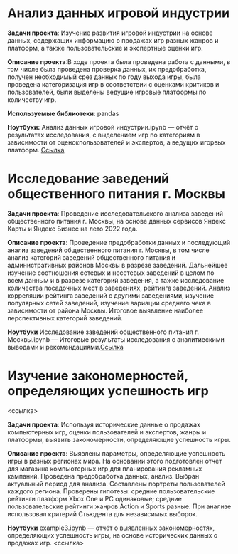 # Анализ данных игровой индустрии
**Задачи проекта**:  Изучение развития игровой индустрии на основе данных, содержащих информацию о продажах игр разных жанров и платформ, а также пользовательские и экспертные оценки игр.

**Описание проекта**:В ходе проекта была проведена работа с данными, в том числе была проведена проверка данных, их предобработка, получен необходимый срез данных по году выхода игры, была проведена категоризация игр в соответствии с оценками критиков и пользователей, были выделены ведущие игровые платформы по количеству игр.

**Используемые библиотеки**: pandas

**Ноутбуки:**
Анализ данных игровой индустрии.ipynb — отчёт о результатах исследования, с выделением игр по категориям в зависимости от оценокпользователей и экспертов, а ведущих игорвых платформ.
[Ссылка](https://github.com/GlebTyulyupov/Practicum_projects/blob/fb9c99186594f300a5a05cfcf1a57aa979f1da1b/%D0%90%D0%BD%D0%B0%D0%BB%D0%B8%D0%B7%20%D0%B4%D0%B0%D0%BD%D0%BD%D1%8B%D1%85%20%D0%B8%D0%B3%D1%80%D0%BE%D0%B2%D0%BE%D0%B9%20%D0%B8%D0%BD%D0%B4%D1%83%D1%81%D1%82%D1%80%D0%B8%D0%B8.ipynb)

# Исследование заведений общественного питания г. Москвы
**Задачи проекта**: Проведение исследовательского анализа заведений общественного питания г. Москвы, на основе данных сервисов Яндекс Карты и Яндекс Бизнес на лето 2022 года.

**Описание проекта**: Проведение предобработки данных и последующий анализ заведений общественного питания г. Москвы, в том числе анализ категорий заведений общественного питания и административных районов Москвы в разрезе заведений. Дальнейшее изучение соотношения сетевых и несетевых заведений в целом по всем данным и в разрезе категорий заведения, а тажке исследование количества посадочных мест в заведениях, рейтинга заведений. Анализ корреляции рейтинга заведений с другими заведениями, изучение популярных сетей заведений, изучение вариации среднего чека в зависимости от района Москвы. Итоговое выявление наиболее перспективных категорий заведений.

**Ноутбуки**
Исследование заведений общественного питания г. Москвы.ipynb — Итоговые результаты исследования с аналитиескими выводами и рекомендациями.[Ссылка](https://github.com/GlebTyulyupov/Practicum_projects/blob/c0f538f355733fb3e212fad17ceb14bd36fc6983/%D0%98%D1%81%D1%81%D0%BB%D0%B5%D0%B4%D0%BE%D0%B2%D0%B0%D0%BD%D0%B8%D0%B5%20%D0%B7%D0%B0%D0%B2%D0%B5%D0%B4%D0%B5%D0%BD%D0%B8%D0%B9%20%D0%BE%D0%B1%D1%89%D0%B5%D1%81%D1%82%D0%B2%D0%B5%D0%BD%D0%BD%D0%BE%D0%B3%D0%BE%20%D0%BF%D0%B8%D1%82%D0%B0%D0%BD%D0%B8%D1%8F%20%D0%B3.%20%D0%9C%D0%BE%D1%81%D0%BA%D0%B2%D1%8B.ipynb)

# Изучение закономерностей, определяющих успешность игр
<ссылка>

**Задачи проекта**: Используя исторические данные о продажах компьютерных игр, оценки пользователей и экспертов, жанры и платформы, выявить закономерности, определяющие успешность игры.

**Описание проекта**: 
Выявлены параметры, определяющие успешность игры в разных регионах мира. 
На основании этого подготовлен отчёт для магазина компьютерных игр для планирования рекламных кампаний. 
Проведена предобработка данных, анализ. Выбран актуальный период для анализа. Составлены портреты пользователей каждого региона. 
Проверены гипотезы: средние пользовательские рейтинги платформ Xbox One и PC одинаковые; средние пользовательские рейтинги жанров Action и Sports разные. При анализе использовал критерий Стьюдента для независимых выборок.

**Ноутбуки**
example3.ipynb — отчёт о выявленных закономерностях, определяющих успешность игры, на основе исторических данных о продажах игр. <ссылка>
